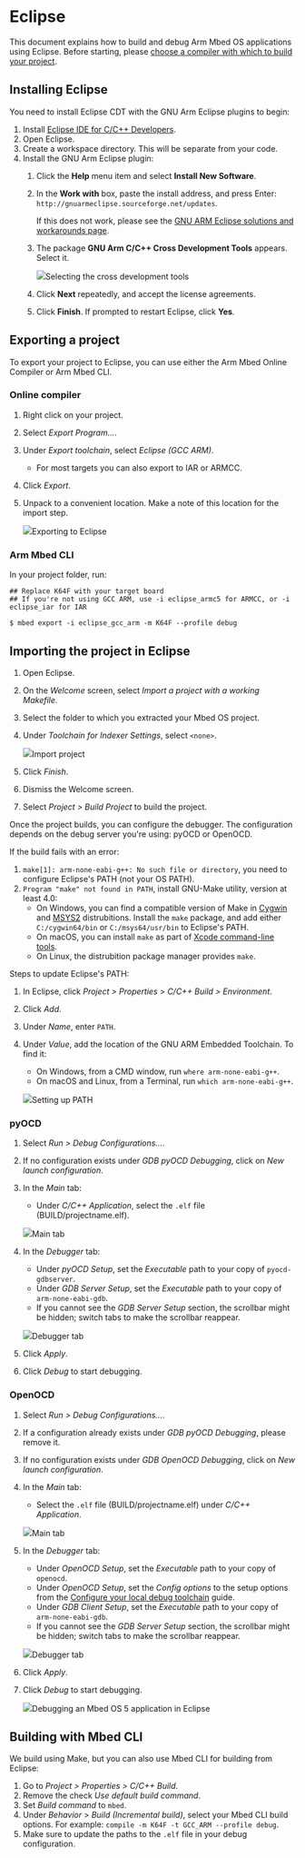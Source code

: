 # Eclipse

This document explains how to build and debug Arm Mbed OS applications using Eclipse. Before starting, please [choose a compiler with which to build your project](../tools/index.html#compiler-versions).

## Installing Eclipse

You need to install Eclipse CDT with the GNU Arm Eclipse plugins to begin:

1. Install [Eclipse IDE for C/C++ Developers](http://www.eclipse.org/downloads/eclipse-packages/).
1. Open Eclipse.
1. Create a workspace directory. This will be separate from your code.
1. Install the GNU Arm Eclipse plugin:
    1. Click the **Help** menu item and select **Install New Software**.
    1. In the **Work with** box, paste the install address, and press Enter: `http://gnuarmeclipse.sourceforge.net/updates`.

    	If this does not work, please see the [GNU ARM Eclipse solutions and workarounds page](http://gnuarmeclipse.github.io/blog/2016/12/02/plugins-install-issue/).
    1. The package **GNU Arm C/C++ Cross Development Tools** appears. Select it.

        <span class="images">![](../../images/eclipse2.png)<span>Selecting the cross development tools</span></span>
    1. Click **Next** repeatedly, and accept the license agreements.
    1. Click **Finish**. If prompted to restart Eclipse, click **Yes**.

## Exporting a project

To export your project to Eclipse, you can use either the Arm Mbed Online Compiler or Arm Mbed CLI.

### Online compiler

1. Right click on your project.
1. Select *Export Program...*.
1. Under *Export toolchain*, select *Eclipse (GCC ARM)*.
    - For most targets you can also export to IAR or ARMCC.
1. Click *Export*.
1. Unpack to a convenient location. Make a note of this location for the import step.

    <span class="images">![](../../images/eclipse1.png)<span>Exporting to Eclipse</span></span>

### Arm Mbed CLI

In your project folder, run:

```
## Replace K64F with your target board
## If you're not using GCC ARM, use -i eclipse_armc5 for ARMCC, or -i eclipse_iar for IAR

$ mbed export -i eclipse_gcc_arm -m K64F --profile debug
```

## Importing the project in Eclipse

1. Open Eclipse.
1. On the *Welcome* screen, select *Import a project with a working Makefile*.
1. Select the folder to which you extracted your Mbed OS project.
1. Under *Toolchain for Indexer Settings*, select `<none>`.

    <span class="images">![](../../images/eclipse3.png)<span>Import project</span></span>
1. Click *Finish*.
1. Dismiss the Welcome screen.
1. Select *Project > Build Project* to build the project.

Once the project builds, you can configure the debugger. The configuration depends on the debug server you're using: pyOCD or OpenOCD.

If the build fails with an error:

1. `make[1]: arm-none-eabi-g++: No such file or directory`, you need to configure Eclipse's PATH (not your OS PATH).
1. `Program "make" not found in PATH`, install GNU-Make utility, version at least 4.0:
    - On Windows, you can find a compatible version of Make in [Cygwin](https://www.cygwin.com/) and [MSYS2](https://www.msys2.org/) distrubitions. Install the `make` package, and add either `C:/cygwin64/bin` or `C:/msys64/usr/bin` to Eclipse's PATH.
    - On macOS, you can install `make` as part of [Xcode command-line tools](https://developer.apple.com/download/more/).
    - On Linux, the distrubition package manager provides `make`.

Steps to update Eclipse's PATH:

1. In Eclipse, click *Project > Properties > C/C++ Build > Environment*.
1. Click *Add*.
1. Under *Name*, enter `PATH`.
1. Under *Value*, add the location of the GNU ARM Embedded Toolchain. To find it:
    - On Windows, from a CMD window, run `where arm-none-eabi-g++`.
    - On macOS and Linux, from a Terminal, run `which arm-none-eabi-g++`.

    <span class="images">![](../../images/eclipse4.png)<span>Setting up PATH</span></span>

### pyOCD

1. Select *Run > Debug Configurations...*.
1. If no configuration exists under *GDB pyOCD Debugging*, click on *New launch configuration*.
1. In the *Main* tab:
    - Under *C/C++ Application*, select the `.elf` file (BUILD/projectname.elf).

    <span class="images">![](../../images/eclipse5.png)<span>Main tab</span></span>
1. In the *Debugger* tab:
    - Under *pyOCD Setup*, set the *Executable* path to your copy of `pyocd-gdbserver`.
    - Under *GDB Server Setup*, set the *Executable* path to your copy of `arm-none-eabi-gdb`.
    - If you cannot see the *GDB Server Setup* section, the scrollbar might be hidden; switch tabs to make the scrollbar reappear.

    <span class="images">![](../../images/eclipse6.png)<span>Debugger tab</span></span>
1. Click *Apply*.
1. Click *Debug* to start debugging.

### OpenOCD

1. Select *Run > Debug Configurations...*.
1. If a configuration already exists under *GDB pyOCD Debugging*, please remove it.
1. If no configuration exists under *GDB OpenOCD Debugging*, click on *New launch configuration*.
1. In the *Main* tab:
    - Select the `.elf` file (BUILD/projectname.elf) under *C/C++ Application*.

    <span class="images">![](../../images/eclipse7.png)<span>Main tab</span></span>
1. In the *Debugger* tab:
    - Under *OpenOCD Setup*, set the *Executable* path to your copy of `openocd`.
    - Under *OpenOCD Setup*, set the *Config options* to the setup options from the [Configure your local debug toolchain](../tools/setting-up-a-local-debug-toolchain.html#openocd) guide.
    -  Under *GDB Client Setup*, set the *Executable* path to your copy of `arm-none-eabi-gdb`.
    - If you cannot see the *GDB Server Setup* section, the scrollbar might be hidden; switch tabs to make the scrollbar reappear.

    <span class="images">![](../../images/eclipse8.png)<span>Debugger tab</span></span>
1. Click *Apply*.
1. Click *Debug* to start debugging.

    <span class="images">![](../../images/eclipse9.png)<span>Debugging an Mbed OS 5 application in Eclipse</span></span>

## Building with Mbed CLI

We build using Make, but you can also use Mbed CLI for building from Eclipse:

1. Go to *Project > Properties > C/C++ Build*.
1. Remove the check *Use default build command*.
1. Set *Build command* to `mbed`.
1. Under *Behavior* > *Build (Incremental build)*, select your Mbed CLI build options. For example: `compile -m K64F -t GCC_ARM --profile debug`.
1. Make sure to update the paths to the `.elf` file in your debug configuration.

